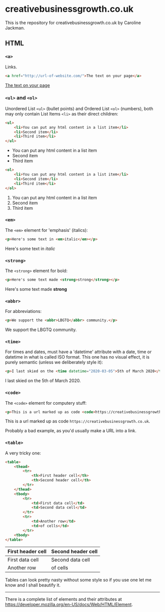 # creativebusinessgrowth.co.uk

This is the repository for creativebusinessgrowth.co.uk by Caroline Jackman.

## HTML

### `<a>`

Links.

```html
<a href="http://url-of-website.com/">The text on your page</a>
```

<a href="http://url-of-website.com/">The text on your page</a>


### `<ul>` and `<ol>`

Unordered List `<ul>` (bullet points) and Ordered List `<ol>` (numbers), both may only contain List Items `<li>` as their direct children:

```html
<ul>
    <li>You can put any html content in a list item</li>
    <li>Second item</li>
    <li>Third item</li>
</ul>
```

<ul>
    <li>You can put any html content in a list item</li>
    <li>Second item</li>
    <li>Third item</li>
</ul>


```html
<ol>
    <li>You can put any html content in a list item</li>
    <li>Second item</li>
    <li>Third item</li>
</ol>
```

<ol>
    <li>You can put any html content in a list item</li>
    <li>Second item</li>
    <li>Third item</li>
</ol>

### `<em>`

The `<em>` element for 'emphasis' (italics):

```html
<p>Here's some text in <em>italic</em></p>
```

<p>Here's some text in <em>italic</em></p>

### `<strong>`

The `<strong>` element for bold:

```html
<p>Here's some text made <strong>strong</strong></p>
```

<p>Here's some text made <strong>strong</strong></p>


### `<abbr>`

For abbreviations:

```html
<p>We support the <abbr>LBGTQ</abbr> community.</p>
```

<p>We support the <abbr>LBGTQ</abbr> community.</p>

### `<time>`

For times and dates, must have a 'datetime' attribute with a date, time or datetime in what is called ISO format. This one has no visual effect, it is purely semantic (unless we deliberately style it):

```html
<p>I last skied on the <time datetime="2020-03-05">5th of March 2020</time>.</p>
```

<p>I last skied on the <time datetime="2020-03-05">5th of March 2020</time>.</p>


### `<code>`

The `<code>` element for computery stuff:

```html
<p>This is a url marked up as code <code>https://creativebusinessgrowth.co.uk</code>.</p>
```

<p>This is a url marked up as code <code>https://creativebusinessgrowth.co.uk</code>.</p>

Probably a bad example, as you'd usually make a URL into a link.

### `<table>`

A very tricky one:

```html
<table>
    <thead>
        <tr>
            <th>First header cell</th>
            <th>Second header cell</th>
        </tr>
    </thead>
    <tbody>
        <tr>
            <td>First data cell</td>
            <td>Second data cell</td>
        </tr>
        <tr>
            <td>Another row</td>
            <td>of cells</td>
        </tr>
    <tbody>
</table>
```

<table>
    <thead>
        <tr>
            <th>First header cell</th>
            <th>Second header cell</th>
        </tr>
    </thead>
    <tbody>
        <tr>
            <td>First data cell</td>
            <td>Second data cell</td>
        </tr>
        <tr>
            <td>Another row</td>
            <td>of cells</td>
        </tr>
    <tbody>
</table>

Tables can look pretty nasty without some style so if you use one let me know and I shall beautify it.

<hr/>

There is a complete list of elements and their attributes at https://developer.mozilla.org/en-US/docs/Web/HTML/Element.
